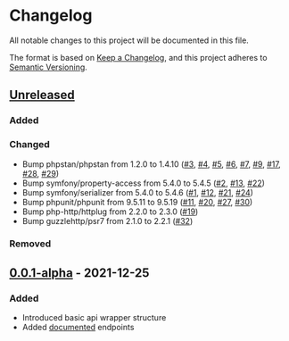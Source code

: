 # Changelog
All notable changes to this project will be documented in this file.

The format is based on [Keep a Changelog](https://keepachangelog.com/en/1.0.0/),
and this project adheres to [Semantic Versioning](https://semver.org/spec/v2.0.0.html).

## [Unreleased]
### Added

### Changed
- Bump phpstan/phpstan from 1.2.0 to 1.4.10 ([#3](https://github.com/stephan-strate/php-music-brainz-api/pull/3), [#4](https://github.com/stephan-strate/php-music-brainz-api/pull/4), [#5](https://github.com/stephan-strate/php-music-brainz-api/pull/5), [#6](https://github.com/stephan-strate/php-music-brainz-api/pull/6), [#7](https://github.com/stephan-strate/php-music-brainz-api/pull/7), [#9](https://github.com/stephan-strate/php-music-brainz-api/pull/9), [#17](https://github.com/stephan-strate/php-music-brainz-api/pull/17), [#28](https://github.com/stephan-strate/php-music-brainz-api/pull/28), [#29](https://github.com/stephan-strate/php-music-brainz-api/pull/29))
- Bump symfony/property-access from 5.4.0 to 5.4.5 ([#2](https://github.com/stephan-strate/php-music-brainz-api/pull/2), [#13](https://github.com/stephan-strate/php-music-brainz-api/pull/13), [#22](https://github.com/stephan-strate/php-music-brainz-api/pull/22))
- Bump symfony/serializer from 5.4.0 to 5.4.6 ([#1](https://github.com/stephan-strate/php-music-brainz-api/pull/1), [#12](https://github.com/stephan-strate/php-music-brainz-api/pull/12), [#21](https://github.com/stephan-strate/php-music-brainz-api/pull/21), [#24](https://github.com/stephan-strate/php-music-brainz-api/pull/24))
- Bump phpunit/phpunit from 9.5.11 to 9.5.19 ([#11](https://github.com/stephan-strate/php-music-brainz-api/pull/11), [#20](https://github.com/stephan-strate/php-music-brainz-api/pull/20), [#27](https://github.com/stephan-strate/php-music-brainz-api/pull/27), [#30](https://github.com/stephan-strate/php-music-brainz-api/pull/30))
- Bump php-http/httplug from 2.2.0 to 2.3.0 ([#19](https://github.com/stephan-strate/php-music-brainz-api/pull/19))
- Bump guzzlehttp/psr7 from 2.1.0 to 2.2.1 ([#32](https://github.com/stephan-strate/php-music-brainz-api/pull/32))

### Removed

## [0.0.1-alpha] - 2021-12-25
### Added
- Introduced basic api wrapper structure
- Added [documented](https://musicbrainz.org/doc/MusicBrainz_API) endpoints

[Unreleased]: https://github.com/stephan-strate/php-music-brainz-api/compare/v0.0.1-alpha...HEAD
[0.0.1-alpha]: https://github.com/stephan-strate/php-music-brainz-api/releases/tag/v0.0.1-alpha
